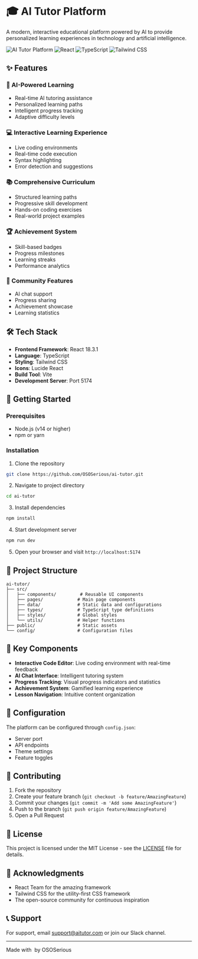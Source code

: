 # 🎓 AI Tutor Platform

A modern, interactive educational platform powered by AI to provide personalized learning experiences in technology and artificial intelligence.

![AI Tutor Platform](https://img.shields.io/badge/Platform-AI%20Learning-blue)
![React](https://img.shields.io/badge/React-18.3.1-61dafb)
![TypeScript](https://img.shields.io/badge/TypeScript-Latest-blue)
![Tailwind CSS](https://img.shields.io/badge/Tailwind-CSS-38bdf8)

## ✨ Features

### 🤖 AI-Powered Learning
- Real-time AI tutoring assistance
- Personalized learning paths
- Intelligent progress tracking
- Adaptive difficulty levels

### 💻 Interactive Learning Experience
- Live coding environments
- Real-time code execution
- Syntax highlighting
- Error detection and suggestions

### 📚 Comprehensive Curriculum
- Structured learning paths
- Progressive skill development
- Hands-on coding exercises
- Real-world project examples

### 🏆 Achievement System
- Skill-based badges
- Progress milestones
- Learning streaks
- Performance analytics

### 💬 Community Features
- AI chat support
- Progress sharing
- Achievement showcase
- Learning statistics

## 🛠️ Tech Stack

- **Frontend Framework**: React 18.3.1
- **Language**: TypeScript
- **Styling**: Tailwind CSS
- **Icons**: Lucide React
- **Build Tool**: Vite
- **Development Server**: Port 5174

## 🚀 Getting Started

### Prerequisites
- Node.js (v14 or higher)
- npm or yarn

### Installation

1. Clone the repository
```bash
git clone https://github.com/OSOSerious/ai-tutor.git
```

2. Navigate to project directory
```bash
cd ai-tutor
```

3. Install dependencies
```bash
npm install
```

4. Start development server
```bash
npm run dev
```

5. Open your browser and visit `http://localhost:5174`

## 📁 Project Structure

```
ai-tutor/
├── src/
│   ├── components/         # Reusable UI components
│   ├── pages/             # Main page components
│   ├── data/              # Static data and configurations
│   ├── types/             # TypeScript type definitions
│   ├── styles/            # Global styles
│   └── utils/             # Helper functions
├── public/                # Static assets
└── config/                # Configuration files
```

## 🎯 Key Components

- **Interactive Code Editor**: Live coding environment with real-time feedback
- **AI Chat Interface**: Intelligent tutoring system
- **Progress Tracking**: Visual progress indicators and statistics
- **Achievement System**: Gamified learning experience
- **Lesson Navigation**: Intuitive content organization

## 🔧 Configuration

The platform can be configured through `config.json`:
- Server port
- API endpoints
- Theme settings
- Feature toggles

## 🤝 Contributing

1. Fork the repository
2. Create your feature branch (`git checkout -b feature/AmazingFeature`)
3. Commit your changes (`git commit -m 'Add some AmazingFeature'`)
4. Push to the branch (`git push origin feature/AmazingFeature`)
5. Open a Pull Request

## 📄 License

This project is licensed under the MIT License - see the [LICENSE](LICENSE) file for details.

## 🙏 Acknowledgments

- React Team for the amazing framework
- Tailwind CSS for the utility-first CSS framework
- The open-source community for continuous inspiration

## 📞 Support

For support, email support@aitutor.com or join our Slack channel.

---

Made with ️ by OSOSerious
